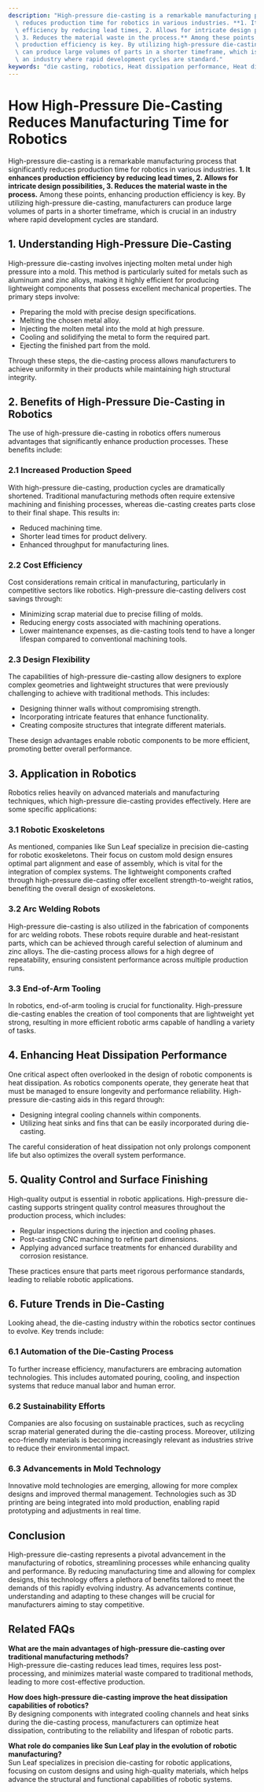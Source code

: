 ```yaml
---
description: "High-pressure die-casting is a remarkable manufacturing process that significantly\
  \ reduces production time for robotics in various industries. **1. It enhances production\
  \ efficiency by reducing lead times, 2. Allows for intricate design possibilities,\
  \ 3. Reduces the material waste in the process.** Among these points, enhancing\
  \ production efficiency is key. By utilizing high-pressure die-casting, manufacturers\
  \ can produce large volumes of parts in a shorter timeframe, which is crucial in\
  \ an industry where rapid development cycles are standard."
keywords: "die casting, robotics, Heat dissipation performance, Heat dissipation efficiency"
---
```

# How High-Pressure Die-Casting Reduces Manufacturing Time for Robotics

High-pressure die-casting is a remarkable manufacturing process that significantly reduces production time for robotics in various industries. **1. It enhances production efficiency by reducing lead times, 2. Allows for intricate design possibilities, 3. Reduces the material waste in the process.** Among these points, enhancing production efficiency is key. By utilizing high-pressure die-casting, manufacturers can produce large volumes of parts in a shorter timeframe, which is crucial in an industry where rapid development cycles are standard.

## 1. Understanding High-Pressure Die-Casting

High-pressure die-casting involves injecting molten metal under high pressure into a mold. This method is particularly suited for metals such as aluminum and zinc alloys, making it highly efficient for producing lightweight components that possess excellent mechanical properties. The primary steps involve:

- Preparing the mold with precise design specifications.
- Melting the chosen metal alloy.
- Injecting the molten metal into the mold at high pressure.
- Cooling and solidifying the metal to form the required part.
- Ejecting the finished part from the mold.

Through these steps, the die-casting process allows manufacturers to achieve uniformity in their products while maintaining high structural integrity.

## 2. Benefits of High-Pressure Die-Casting in Robotics

The use of high-pressure die-casting in robotics offers numerous advantages that significantly enhance production processes. These benefits include:

### **2.1 Increased Production Speed**

With high-pressure die-casting, production cycles are dramatically shortened. Traditional manufacturing methods often require extensive machining and finishing processes, whereas die-casting creates parts close to their final shape. This results in:

- Reduced machining time.
- Shorter lead times for product delivery.
- Enhanced throughput for manufacturing lines.

### **2.2 Cost Efficiency**

Cost considerations remain critical in manufacturing, particularly in competitive sectors like robotics. High-pressure die-casting delivers cost savings through:

- Minimizing scrap material due to precise filling of molds.
- Reducing energy costs associated with machining operations.
- Lower maintenance expenses, as die-casting tools tend to have a longer lifespan compared to conventional machining tools.

### **2.3 Design Flexibility**

The capabilities of high-pressure die-casting allow designers to explore complex geometries and lightweight structures that were previously challenging to achieve with traditional methods. This includes:

- Designing thinner walls without compromising strength.
- Incorporating intricate features that enhance functionality.
- Creating composite structures that integrate different materials.

These design advantages enable robotic components to be more efficient, promoting better overall performance.

## 3. Application in Robotics

Robotics relies heavily on advanced materials and manufacturing techniques, which high-pressure die-casting provides effectively. Here are some specific applications:

### **3.1 Robotic Exoskeletons**

As mentioned, companies like Sun Leaf specialize in precision die-casting for robotic exoskeletons. Their focus on custom mold design ensures optimal part alignment and ease of assembly, which is vital for the integration of complex systems. The lightweight components crafted through high-pressure die-casting offer excellent strength-to-weight ratios, benefiting the overall design of exoskeletons.

### **3.2 Arc Welding Robots**

High-pressure die-casting is also utilized in the fabrication of components for arc welding robots. These robots require durable and heat-resistant parts, which can be achieved through careful selection of aluminum and zinc alloys. The die-casting process allows for a high degree of repeatability, ensuring consistent performance across multiple production runs.

### **3.3 End-of-Arm Tooling**

In robotics, end-of-arm tooling is crucial for functionality. High-pressure die-casting enables the creation of tool components that are lightweight yet strong, resulting in more efficient robotic arms capable of handling a variety of tasks.

## 4. Enhancing Heat Dissipation Performance

One critical aspect often overlooked in the design of robotic components is heat dissipation. As robotics components operate, they generate heat that must be managed to ensure longevity and performance reliability. High-pressure die-casting aids in this regard through:

- Designing integral cooling channels within components.
- Utilizing heat sinks and fins that can be easily incorporated during die-casting.
  
The careful consideration of heat dissipation not only prolongs component life but also optimizes the overall system performance.

## 5. Quality Control and Surface Finishing

High-quality output is essential in robotic applications. High-pressure die-casting supports stringent quality control measures throughout the production process, which includes:

- Regular inspections during the injection and cooling phases.
- Post-casting CNC machining to refine part dimensions.
- Applying advanced surface treatments for enhanced durability and corrosion resistance.

These practices ensure that parts meet rigorous performance standards, leading to reliable robotic applications.

## 6. Future Trends in Die-Casting

Looking ahead, the die-casting industry within the robotics sector continues to evolve. Key trends include:

### **6.1 Automation of the Die-Casting Process**

To further increase efficiency, manufacturers are embracing automation technologies. This includes automated pouring, cooling, and inspection systems that reduce manual labor and human error.

### **6.2 Sustainability Efforts**

Companies are also focusing on sustainable practices, such as recycling scrap material generated during the die-casting process. Moreover, utilizing eco-friendly materials is becoming increasingly relevant as industries strive to reduce their environmental impact.

### **6.3 Advancements in Mold Technology**

Innovative mold technologies are emerging, allowing for more complex designs and improved thermal management. Technologies such as 3D printing are being integrated into mold production, enabling rapid prototyping and adjustments in real time.

## Conclusion

High-pressure die-casting represents a pivotal advancement in the manufacturing of robotics, streamlining processes while enhancing quality and performance. By reducing manufacturing time and allowing for complex designs, this technology offers a plethora of benefits tailored to meet the demands of this rapidly evolving industry. As advancements continue, understanding and adapting to these changes will be crucial for manufacturers aiming to stay competitive.

## Related FAQs

**What are the main advantages of high-pressure die-casting over traditional manufacturing methods?**  
High-pressure die-casting reduces lead times, requires less post-processing, and minimizes material waste compared to traditional methods, leading to more cost-effective production.

**How does high-pressure die-casting improve the heat dissipation capabilities of robotics?**  
By designing components with integrated cooling channels and heat sinks during the die-casting process, manufacturers can optimize heat dissipation, contributing to the reliability and lifespan of robotic parts.

**What role do companies like Sun Leaf play in the evolution of robotic manufacturing?**  
Sun Leaf specializes in precision die-casting for robotic applications, focusing on custom designs and using high-quality materials, which helps advance the structural and functional capabilities of robotic systems.
